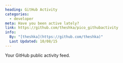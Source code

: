 ```yaml
---
heading: GitHub Activity
categories:
  - developer
meta: Have you been active lately?
link: https://github.com/theshka/pico_githubactivity
info:
  By: "[theshka](https://github.com/theshka)"
  Last Updated: 10/08/15
---
```


Your GitHub public activity feed.
